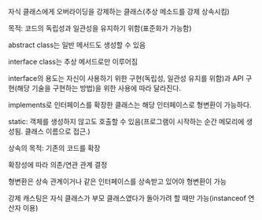 자식 클래스에게 오버라이딩을 강제하는 클래스(추상 메소드를 강제 상속시킴)

목적: 코드의 독립성과 일관성을 유지하기 위함(표준화가 가능함)

abstract class는 일반 메서드도 생성할 수 있음

interface class는 추상 메서드로만 이루어짐

interface의 용도는 자신이 사용하기 위한 구현(독립성, 일관성 유지를 위함)과 API 구현(해당 기술을 구현하는 방법)을 위한 사용에 따라 달라진다.

implements로 인터페이스를 확장한 클래스는 해당 인터페이스로 형변환이 가능하다.

static: 객체를 생성하지 않고도 호출할 수 있음(프로그램이 시작하는 순간 메모리에 생성됨. 클래스 이름으로 접근.)

상속의 목적: 기존의 코드를 확장

확장성에 따라 의존/연관 관계 결정

형변환은 상속 관계이거나 같은 인터페이스를 상속받고 있어야 형변환이 가능

강제 캐스팅은 자식 클래스가 부모 클래스였다가 돌아가려 할 때만 가능(instanceof 연산자 이용)

